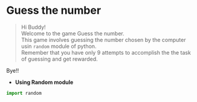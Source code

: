 # Guess the number
> Hi Buddy!  
> Welcome to the game Guess the number.  
> This game involves guessing the number chosen by the computer usin ```random``` module of python.  
> Remember that you have only 9 attempts to accomplish the the task of guessing and get rewarded.

Bye!!

- **Using Random module**
```python
import random

```
